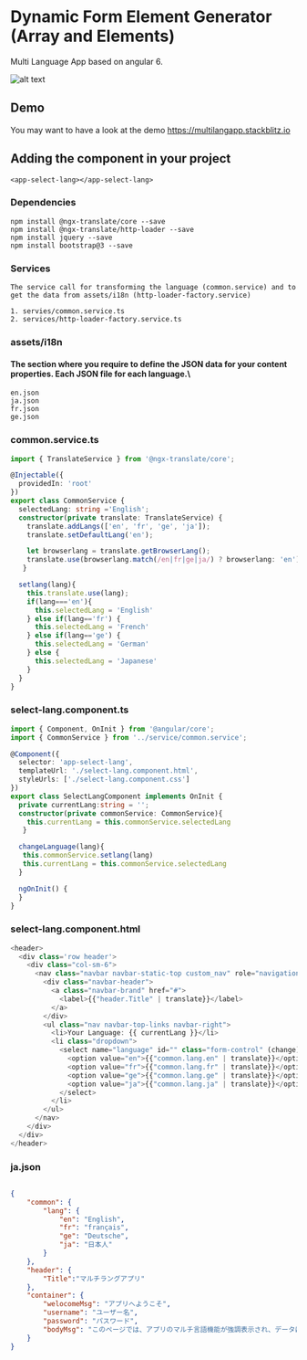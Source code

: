 # Dynamic Form Element Generator (Array and Elements)
Multi Language App based on angular 6.

![alt text](img/multilang.png)


## Demo
You may want to have a look at the demo https://multilangapp.stackblitz.io

## Adding the component in your project
```
<app-select-lang></app-select-lang>
```

### Dependencies
```
npm install @ngx-translate/core --save 
npm install @ngx-translate/http-loader --save 
npm install jquery --save
npm install bootstrap@3 --save
```
### Services
```
The service call for transforming the language (common.service) and to get the data from assets/i18n (http-loader-factory.service)

1. servies/common.service.ts
2. services/http-loader-factory.service.ts
```

### assets/i18n
#### The section where you require to define the JSON data for your content properties. Each JSON file for each language.\
```
en.json 
ja.json 
fr.json 
ge.json 
```
### common.service.ts
``` typescript
import { TranslateService } from '@ngx-translate/core';

@Injectable({
  providedIn: 'root'
})
export class CommonService {
  selectedLang: string ='English';
  constructor(private translate: TranslateService) {
    translate.addLangs(['en', 'fr', 'ge', 'ja']);
    translate.setDefaultLang('en');

    let browserlang = translate.getBrowserLang();
    translate.use(browserlang.match(/en|fr|ge|ja/) ? browserlang: 'en');
   }

  setlang(lang){
    this.translate.use(lang);
    if(lang==='en'){
      this.selectedLang = 'English'
    } else if(lang=='fr') { 
      this.selectedLang = 'French'
    } else if(lang=='ge') { 
      this.selectedLang = 'German'
    } else {
      this.selectedLang = 'Japanese'
    }
  }
}
```

### select-lang.component.ts
``` typescript
import { Component, OnInit } from '@angular/core';
import { CommonService } from '../service/common.service';

@Component({
  selector: 'app-select-lang',
  templateUrl: './select-lang.component.html',
  styleUrls: ['./select-lang.component.css']
})
export class SelectLangComponent implements OnInit {
  private currentLang:string = '';
  constructor(private commonService: CommonService){
    this.currentLang = this.commonService.selectedLang
   }

  changeLanguage(lang){
   this.commonService.setlang(lang)
   this.currentLang = this.commonService.selectedLang
  }

  ngOnInit() {
  }
}

```

### select-lang.component.html
``` typescript
<header>
  <div class='row header'>
    <div class="col-sm-6"> 
      <nav class="navbar navbar-static-top custom_nav" role="navigation" style="margin-bottom: 0">   
        <div class="navbar-header">
          <a class="navbar-brand" href="#">
            <label>{{"header.Title" | translate}}</label>
          </a>
        </div>
        <ul class="nav navbar-top-links navbar-right">
          <li>Your Language: {{ currentLang }}</li>
          <li class="dropdown">
            <select name="language" id="" class="form-control" (change)="changeLanguage($event.target.value)">
              <option value="en">{{"common.lang.en" | translate}}</option>
              <option value="fr">{{"common.lang.fr" | translate}}</option>
              <option value="ge">{{"common.lang.ge" | translate}}</option>
              <option value="ja">{{"common.lang.ja" | translate}}</option>
            </select>
          </li>
        </ul>
      </nav>
    </div>
  </div>
</header>  
```
### ja.json
``` json

{
	"common": {
		"lang": {
			"en": "English",
			"fr": "français",
			"ge": "Deutsche",
			"ja": "日本人"
		}		
    },
    "header": {
		"Title":"マルチラングアプリ"		
	},
	"container": {
		"welocomeMsg": "アプリへようこそ",
		"username": "ユーザー名",
		"password": "パスワード",
		"bodyMsg": "このページでは、アプリのマルチ言語機能が強調表示され、データは送信されません"
	}
}
```
